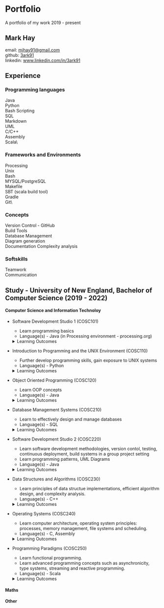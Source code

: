 # Portfolio
A portfolio of my work 2019 - present 

## Mark Hay
email: mjhay91@gmail.com\
github: [3ark91](https://github.com/3ark91)\
linkedin: www.linkedin.com/in/3ark91

## Experience
### Programming languages
Java\
Python\
Bash Scripting\
SQL\
Markdown\
UML\
C/C++\
Assembly\
Scala\




### Frameworks and Environments
Processing\
Unix\
Bash\
MYSQL/PostgreSQL\
Makefile\
SBT (scala build tool)\
Gradle\
Git\


### Concepts
Version Control - GitHub\
Build Tools\
Database Management\
Diagram generation\
Documentation
Complexity analysis


### Softskills
Teamwork\
Communication


## Study - University of New England, Bachelor of Computer Science (2019 - 2022)
#### Computer Science and Information Technoloy
* Software Development Studio 1 (COSC101)
   * Learn programming basics
   * Language(s) - Java (in Processing environment - processing.org)
   <details>
      <summary>Learning Outcomes</summary>
  
      1. explain how data and information is represented within a computer system and how it is manipulated to solve problems in a range of disciplines
      2. solve problems and design software solutions using a high-level programming language and a range of technologies, protocols and algorithms
      3. apply basic collaborative software development practices to work effectively with team members on small-scale software development projects
      4. understand basic interaction design principles and apply these to the development of interactive software; and
      5. demonstrate effectively written and oral communication skills to convey information, approaches and design decisions to a range of audiences
   </details>
   
* Introduction to Programming and the UNIX Environment (COSC110)
   * Further develop programming skills, gain exposure to UNIX systems 
   * Language(s) - Python
   <details>
      <summary>Learning Outcomes</summary>
  
      1. solve problems using a structured approach by constructing and implementing algorithms using a high-level programming language, making use of a range of data-types, control structures, parameter passing, functions and procedures
      2. describe and apply good program development practices and/or coding style to the production of software
      3. analyse and debug computer programs to describe their purpose and identify logic and syntactical errors whenever they are present
      4. explain the principles of intellectual property and how they relate to the ethical considerations surrounding control and availability of information technology
      5. explain the history and status of information technology by identifying key developments and their relationship with current techniques or technologies and
      6. understand and apply the tools and commands available in UNIX-type operating systems for tasks relating to software development, basic administration and data processing.
   </details>
   
* Object Oriented Programming (COSC120)
   * Learn OOP concepts 
   * Language(s) - Java
   <details>
      <summary>Learning Outcomes</summary>
  
      1. explain object oriented programming concepts including classes, objects, encapsulation, inheritance, and polymorphism
      2. apply object oriented design principles to algorithm design and analysis and
      3. develop computer programs using Java, which is an object oriented programming language.tion and data processing.
   </details>
   
* Database Management Systems (COSC210)
   * Learn to effectively design and manage databases  
   * Language(s) - SQL
   <details>
      <summary>Learning Outcomes</summary>
  
      1. describe the essential components of database management systems (DBMS) and apply data modelling approaches to design databases for real-world scenarios;
      2. explain the principles of the relational model, implement databases using a relational DBMS and understand the architectures that allow application software to use data stored within a database schema;
      3. work with data stored in a relational DBMS by applying SQL to create database tables, extract, present and modify data, and implement integrity that reflect business logic;
      4. understand and apply the principles of normalisation and functional dependencies to assess and optimise a relational schema;
      5. explain the concepts of transaction management, query processing, physical storage and database indexing; and
      6. explain the societal issues around information privacy, as they relate to the storage and dissemination of data, and apply views and permissions to implement security constraints.
   </details>
 
* Software Development Studio 2 (COSC220)
   * Learn software development methodologies, version contol, testing, continuous deployment, build systems in a group project setting 
   * Learn programming patterns, UML Diagrams
   * Language(s) - Java
   <details>
      <summary>Learning Outcomes</summary>
  
      1. work with other programmers and other teams of programmers on large software projects;
      2. apply collaborative software development practices and tool chains;
      3. design and develop features for a software system, from conception through to testing, deployment, and continuous improvement;
      4. design, model, and investigate user interaction and user experience with software;
      5. apply techniques for verifying the quality of software during development and explain the ethical considerations around software failure risks and    their impact; and
      6. investigate, analyse, understand, and modify the design of program code, including code written by others
   </details>
   
* Data Structures and Algorithms (COSC230)
   * Learn principles of data structue implementations, efficient algorithm design, and complexity analysis.
   * Language(s) - C++
   <details>
      <summary>Learning Outcomes</summary>
  
    1. write, compile, and run programs in C++;
    2. perform complexity analysis in order to determine the efficiency of a given algorithm;
    3. implement key details of each of the data structures presented in this unit; and
    4. determine which data structure should be used for the efficient solution of a range of different problems, and understand why this is the case in each instance.
   </details>
   
* Operating Systems (COSC240)
   * Learn computer architecture, operating system principles: processes, memory management, file systems and scheduling.
   * Language(s) - C, Assembly
   <details>
      <summary>Learning Outcomes</summary>
  
    1. articulate knowledge of the fundamental principles of computer architecture using appropriate terminology;
    2. describe the historical development of operating systems and its impact on availability of technology;
    3. broadly explain theoretical and technical concepts relating to operating systems, including processes, virtual memory, files, security and distributed computing;
    4. analyse and evaluate a range of algorithms for process scheduling, concurrency, memory management and file storage; and
    5. plan and implement solutions to sometimes complex programming problems involving C programs and UNIX system calls.
   </details>
   
* Programming Paradigms (COSC250)
   * Learn functional programming.
   * Learn advanced programming concepts such as asynchronicity, type systems, streaming and reactive programming. 
   * Language(s) - Scala
   <details>
      <summary>Learning Outcomes</summary>
  
    1. analyse how programming languages relate to models of reasoning about a computer program;
    2. write programs in a modern functional programming language;
    3. build systems that use abstractions for asynchronous programming and reactive streams;
    4. understand and apply advanced language features and type systems in the design of programs; and
    5. understand the use of functional programming in practice.
   </details>
#### Maths

#### Other




